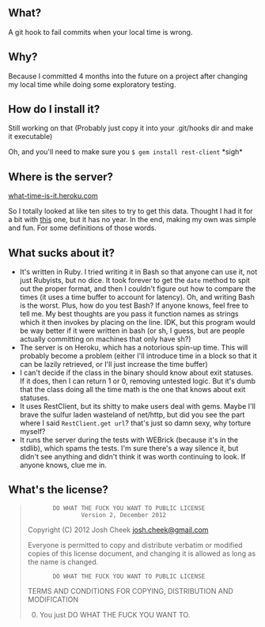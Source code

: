 What?
-----

A git hook to fail commits when your local time is wrong.


Why?
----

Because I committed 4 months into the future on a project after
changing my local time while doing some exploratory testing.


How do I install it?
--------------------

Still working on that (Probably just copy it into your .git/hooks dir and make it executable)

Oh, and you'll need to make sure you `$ gem install rest-client` \*sigh\*


Where is the server?
--------------------

[what-time-is-it.heroku.com](http://what-time-is-it.heroku.com/)

So I totally looked at like ten sites to try to get this data. Thought I had it for a bit
with [this](http://tycho.usno.navy.mil/cgi-bin/timer.pl) one, but it has no year. In the end,
making my own was simple and fun. For some definitions of those words.


What sucks about it?
--------------------

* It's written in Ruby. I tried writing it in Bash so that
anyone can use it, not just Rubyists, but no dice. It took forever to get the
`date` method to spit out the proper format, and then I couldn't figure out how to
compare the times (it uses a time buffer to account for latency). Oh, and writing Bash
is the worst. Plus, how do you test Bash? If anyone knows, feel free to tell me. My best thoughts
are you pass it function names as strings which it then invokes by placing on the line. IDK, but this program would be way better if it were written in bash (or sh, I guess,
but are people actually committing on machines that only have sh?)
* The server is on Heroku, which has a notorious spin-up time. This will probably become
a problem (either I'll introduce time in a block so that it can be lazily retrieved, or
I'll just increase the time buffer)
* I can't decide if the class in the binary should know about exit statuses. If it does,
then I can return 1 or 0, removing untested logic. But it's dumb that the class doing all the time math is the one
that knows about exit statuses.
* It uses RestClient, but its shitty to make users deal with gems. Maybe I'll brave
the sulfur laden wasteland of net/http, but did you see the part where I said `RestClient.get url`?
that's just so damn sexy, why torture myself?
* It runs the server during the tests with WEBrick (because it's in the stdlib), which spams the tests. I'm sure there's a
way silence it, but didn't see anything and didn't think it was worth continuing to look.
If anyone knows, clue me in.


What's the license?
-------------------

>            DO WHAT THE FUCK YOU WANT TO PUBLIC LICENSE
>                    Version 2, December 2012
>
> Copyright (C) 2012 Josh Cheek josh.cheek@gmail.com
>
> Everyone is permitted to copy and distribute verbatim or modified
> copies of this license document, and changing it is allowed as long
> as the name is changed.
>
>            DO WHAT THE FUCK YOU WANT TO PUBLIC LICENSE
>   TERMS AND CONDITIONS FOR COPYING, DISTRIBUTION AND MODIFICATION
>
>  0. You just DO WHAT THE FUCK YOU WANT TO.

